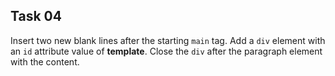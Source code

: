 ## Task 04
Insert two new blank lines after the starting `main` tag. Add a `div` element with an   `id` attribute value of **template**. Close the `div` after the paragraph element with the content.